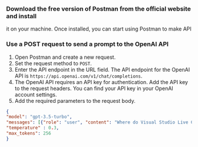 ### Download the free version of Postman from the official website and install 
it on your machine. Once installed, you can start using Postman to make API

### Use a POST request to send a prompt to the OpenAI API

1. Open Postman and create a new request.
2. Set the request method to `POST`.
3. Enter the API endpoint in the URL field. The API endpoint for the OpenAI API is `https://api.openai.com/v1/chat/completions`.
4. The OpenAI API requires an API key for authentication. Add the API key to the request headers. You can find your API key in your OpenAI account settings.
5. Add the required parameters to the request body.
```json
{
"model": "gpt-3.5-turbo",
"messages": [{"role": "user", "content": "Where do Visual Studio Live Conferences take place?"}],
"temperature" : 0.3,
"max_tokens": 256
}
```